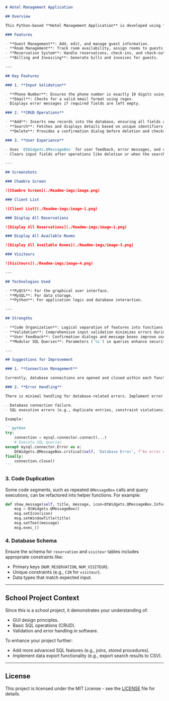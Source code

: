 ````markdown
# Hotel Management Application

## Overview

This Python-based **Hotel Management Application** is developed using **PyQt5** and **Qt Designer**. The application aims to streamline hotel operations by providing an efficient and user-friendly interface for managing reservations, guests, rooms, and other essential hotel functions.

### Features

- **Guest Management**: Add, edit, and manage guest information.
- **Room Management**: Track room availability, assign rooms to guests, and manage room details.
- **Reservation System**: Handle reservations, check-ins, and check-outs.
- **Billing and Invoicing**: Generate bills and invoices for guests.

---

## Key Features

### 1. **Input Validation**

- **Phone Number**: Ensures the phone number is exactly 10 digits using regex.
- **Email**: Checks for a valid email format using regex.
- Displays error messages if required fields are left empty.

### 2. **CRUD Operations**

- **Add**: Inserts new records into the database, ensuring all fields are validated before submission.
- **Search**: Fetches and displays details based on unique identifiers (`NUM_RESERVATION` or `NUM_VISITEUR`).
- **Delete**: Provides a confirmation dialog before deletion and checks if the record exists before proceeding.

### 3. **User Experience**

- Uses `QtWidgets.QMessageBox` for user feedback, error messages, and confirmations.
- Clears input fields after operations like deletion or when the search yields no results.

---

## Screenshots

### Chambre Screen

![Chambre Screen](./Readme-imgs/image.png)

### Client List

![Client List](./Readme-imgs/image-1.png)

### Display All Reservations

![Display All Reservations](./Readme-imgs/image-2.png)

### Display All Available Rooms

![Display All Available Rooms](./Readme-imgs/image-3.png)

### Visiteurs

![Visiteurs](./Readme-imgs/image-4.png)

---

## Technologies Used

- **PyQt5**: For the graphical user interface.
- **MySQL**: For data storage.
- **Python**: For application logic and database interaction.

---

## Strengths

- **Code Organization**: Logical separation of features into functions (`add_click`, `search_click`, `delete_click`).
- **Validation**: Comprehensive input validation minimizes errors during database operations.
- **User Feedback**: Confirmation dialogs and message boxes improve user interaction and clarity.
- **Modular SQL Queries**: Parameters (`%s`) in queries enhance security by preventing SQL injection.

---

## Suggestions for Improvement

### 1. **Connection Management**

Currently, database connections are opened and closed within each function. This approach works but can be inefficient in larger applications. Consider using a **database connection pool** or a centralized connection handler.

### 2. **Error Handling**

There is minimal handling for database-related errors. Implement error handling for cases like:

- Database connection failure.
- SQL execution errors (e.g., duplicate entries, constraint violations).

Example:

```python
try:
    connection = mysql.connector.connect(...)
    # Execute SQL queries
except mysql.connector.Error as e:
    QtWidgets.QMessageBox.critical(self, 'Database Error', f"An error occurred: {e}")
finally:
    connection.close()
```
````

### 3. **Code Duplication**

Some code segments, such as repeated `QMessageBox` calls and query executions, can be refactored into helper functions. For example:

```python
def show_message(self, title, message, icon=QtWidgets.QMessageBox.Information):
    msg = QtWidgets.QMessageBox()
    msg.setIcon(icon)
    msg.setWindowTitle(title)
    msg.setText(message)
    msg.exec_()
```

### 4. **Database Schema**

Ensure the schema for `reservation` and `visiteur` tables includes appropriate constraints like:

- Primary keys (`NUM_RESERVATION`, `NUM_VISITEUR`).
- Unique constraints (e.g., `CIN` for `visiteur`).
- Data types that match expected input.

---

## School Project Context

Since this is a school project, it demonstrates your understanding of:

- GUI design principles.
- Basic SQL operations (CRUD).
- Validation and error handling in software.

To enhance your project further:

- Add more advanced SQL features (e.g., joins, stored procedures).
- Implement data export functionality (e.g., export search results to CSV).

---

## License

This project is licensed under the MIT License - see the [LICENSE](LICENSE) file for details.

```

```
